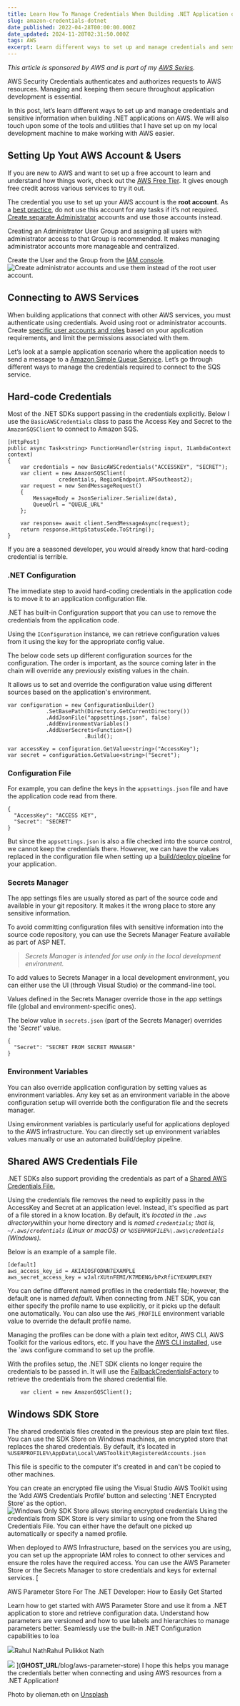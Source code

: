 ```yaml
---
title: Learn How To Manage Credentials When Building .NET Application on AWS
slug: amazon-credentials-dotnet
date_published: 2022-04-28T00:00:00.000Z
date_updated: 2024-11-28T02:31:50.000Z
tags: AWS
excerpt: Learn different ways to set up and manage credentials and sensitive information when building .NET applications on AWS. We will also touch upon some of the tools and utilities that I have set up on my local development machine to make working with AWS easier.
---
```


*This article is sponsored by AWS and is part of my [AWS Series](__GHOST_URL__/tag/aws/).*

AWS Security Credentials authenticates and authorizes requests to AWS resources. Managing and keeping them secure throughout application development is essential.

In this post, let’s learn different ways to set up and manage credentials and sensitive information when building .NET applications on AWS. We will also touch upon some of the tools and utilities that I have set up on my local development machine to make working with AWS easier.

## Setting Up Yout AWS Account & Users

If you are new to AWS and want to set up a free account to learn and understand how things work, check out the [AWS Free Tier](https://aws.amazon.com/free/). It gives enough free credit across various services to try it out.

The credential you use to set up your AWS account is the **root account**. As a [best practice](https://docs.aws.amazon.com/IAM/latest/UserGuide/best-practices.html#lock-away-credentials), do not use this account for any tasks if it’s not required. [Create separate Administrator](https://docs.aws.amazon.com/IAM/latest/UserGuide/getting-started_create-admin-group.html) accounts and use those accounts instead.

Creating an Administrator User Group and assigning all users with administrator access to that Group is recommended. It makes managing administrator accounts more manageable and centralized.

Create the User and the Group from the [IAM console](https://console.aws.amazon.com/iam/).
![Create administrator accounts and use them instead of the root user account.](__GHOST_URL__/content/images/aws-credentials-iam-console-admin-users.jpg)
## Connecting to AWS Services

When building applications that connect with other AWS services, you must authenticate using credentials. Avoid using root or administrator accounts. Create [specific user accounts and roles](https://docs.aws.amazon.com/sdk-for-net/v3/developer-guide/net-dg-users-roles.html) based on your application requirements, and limit the permissions associated with them.

Let’s look at a sample application scenario where the application needs to send a message to a [Amazon Simple Queue Service](https://youtu.be/U7PvdYlvA-8). Let’s go through different ways to manage the credentials required to connect to the SQS service.

## Hard-code Credentials

Most of the .NET SDKs support passing in the credentials explicitly. Below I use the `BasicAWSCredentials` class to pass the Access Key and Secret to the `AmazonSQSClient` to connect to Amazon SQS.

    [HttpPost]
    public async Task<string> FunctionHandler(string input, ILambdaContext context)
    {
        var credentials = new BasicAWSCredentials("ACCESSKEY", "SECRET");
        var client = new AmazonSQSClient(
                    credentials, RegionEndpoint.APSoutheast2);
        var request = new SendMessageRequest()
        {
            MessageBody = JsonSerializer.Serialize(data),
            QueueUrl = "QUEUE_URL"
        };
    
        var response= await client.SendMessageAsync(request);
        return response.HttpStatusCode.ToString();
    }
    

If you are a seasoned developer, you would already know that hard-coding credential is terrible.

### .NET Configuration

The immediate step to avoid hard-coding credentials in the application code is to move it to an application configuration file.

.NET has built-in Configuration support that you can use to remove the credentials from the application code.

Using the `IConfiguration` instance, we can retrieve configuration values from it using the key for the appropriate config value.

The below code sets up different configuration sources for the configuration. The order is important, as the source coming later in the chain will override any previously existing values in the chain.

It allows us to set and override the configuration value using different sources based on the application's environment.

    var configuration = new ConfigurationBuilder()
                .SetBasePath(Directory.GetCurrentDirectory())
                .AddJsonFile("appsettings.json", false)
                .AddEnvironmentVariables()
                .AddUserSecrets<Function>()
                            .Build();
    
    var accessKey = configuration.GetValue<string>("AccessKey");
    var secret = configuration.GetValue<string>("Secret");
    

### Configuration File

For example, you can define the keys in the `appsettings.json` file and have the application code read from there.

    {
      "AccessKey": "ACCESS KEY",
      "Secret": "SECRET"
    }
    

But since the `appsettings.json` is also a file checked into the source control, we cannot keep the credentials there. However, we can have the values replaced in the configuration file when setting up a [build/deploy pipeline](https://youtu.be/U96230YlSJA) for your application.

### Secrets Manager

The app settings files are usually stored as part of the source code and available in your git repository. It makes it the wrong place to store any sensitive information.

To avoid committing configuration files with sensitive information into the source code repository, you can use the Secrets Manager Feature available as part of ASP NET.

> *Secrets Manager is intended for use only in the local development environment.*

To add values to Secrets Manager in a local development environment, you can either use the UI (through Visual Studio) or the command-line tool.

Values defined in the Secrets Manager override those in the app settings file (global and environment-specific ones).

The below value in `secrets.json` (part of the Secrets Manager) overrides the '*Secret*' value.

    {
      "Secret": "SECRET FROM SECRET MANAGER"
    }
    

### Environment Variables

You can also override application configuration by setting values as environment variables. Any key set as an environment variable in the above configuration setup will override both the configuration file and the secrets manager.

Using environment variables is particularly useful for applications deployed to the AWS infrastructure. You can directly set up environment variables values manually or use an automated build/deploy pipeline.

## Shared AWS Credentials File

.NET SDKs also support providing the credentials as part of a [Shared AWS Credentials File.](https://docs.aws.amazon.com/sdk-for-net/v3/developer-guide/creds-file.html)

Using the credentials file removes the need to explicitly pass in the AccessKey and Secret at an application level. Instead, it's specified as part of a file stored in a know location. By default, it’s *located in the `.aws` directory*within your home directory and is *named `credentials`; that is, `~/.aws/credentials` (Linux or macOS) or `%USERPROFILE%\.aws\credentials` (Windows).*

Below is an example of a sample file.

    [default]
    aws_access_key_id = AKIAIOSFODNN7EXAMPLE
    aws_secret_access_key = wJalrXUtnFEMI/K7MDENG/bPxRfiCYEXAMPLEKEY
    

You can define different named profiles in the credentials file; however, the default one is named *default.* When connecting from .NET SDK, you can either specify the profile name to use explicitly, or it picks up the default one automatically. You can also use the `AWS_PROFILE` environment variable value to override the default profile name.

Managing the profiles can be done with a plain text editor, AWS CLI, AWS Toolkit for the various editors, etc. If you have the [AWS CLI installed](https://docs.aws.amazon.com/cli/latest/userguide/getting-started-install.html), use the `aws configure command to set up the profile.

With the profiles setup, the .NET SDK clients no longer require the credentials to be passed in. It will use the [FallbackCredentialsFactory](https://github.com/aws/aws-sdk-net/blob/master/sdk/src/Core/Amazon.Runtime/Credentials/FallbackCredentialsFactory.cs) to retrieve the credentials from the shared credential file.

        var client = new AmazonSQSClient();
    

## Windows SDK Store

The shared credentials files created in the previous step are plain text files. You can use the SDK Store on Windows machines, an encrypted store that replaces the shared credentials. By default, it’s located in `%USERPROFILE%\AppData\Local\AWSToolkit\RegisteredAccounts.json`

This file is specific to the computer it's created in and can't be copied to other machines.

You can create an encrypted file using the Visual Studio AWS Toolkit using the ‘Add AWS Credentials Profile’ button and selecting ‘.NET Encrypted Store’ as the option.
![Windows Only SDK Store allows storing encrypted credentials](__GHOST_URL__/content/images/aws-credentials-aws-toolkit-sdk-store-windows.jpg)
Using the credentials from SDK Store is very similar to using one from the Shared Credentials File. You can either have the default one picked up automatically or specify a named profile.

When deployed to AWS Infrastructure, based on the services you are using, you can set up the appropriate IAM roles to connect to other services and ensure the roles have the required access. You can use the AWS Parameter Store or the Secrets Manager to store credentials and keys for external services.
[

AWS Parameter Store For The .NET Developer: How to Easily Get Started

Learn how to get started with AWS Parameter Store and use it from a .NET application to store and retrieve configuration data. Understand how parameters are versioned and how to use labels and hierarchies to manage parameters better. Seamlessly use the built-in .NET Configuration capabilities to loa

![](__GHOST_URL__/favicon.ico)Rahul NathRahul Pulikkot Nath

![](__GHOST_URL__/content/images/security_lock.jpg)
](__GHOST_URL__/blog/aws-parameter-store)
I hope this helps you manage the credentials better when connecting and using AWS resources from a .NET Application!

Photo by olieman.eth on [Unsplash](https://unsplash.com/photos/-o90yRQoXAM?utm_source=unsplash&amp;utm_medium=referral&amp;utm_content=creditShareLink)
